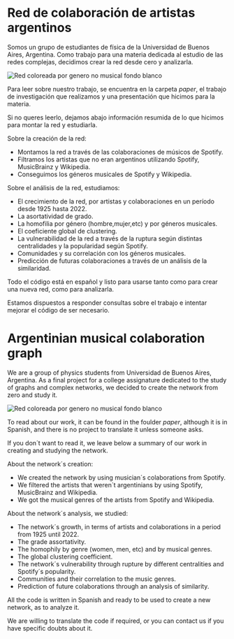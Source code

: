 # Red de colaboración de artistas argentinos

Somos un grupo de estudiantes de física de la Universidad de Buenos Aires, Argentina. Como trabajo para una materia dedicada al estudio de las redes complejas, 
decidimos crear la red desde cero y analizarla.


![Red coloreada por genero no musical fondo blanco](https://user-images.githubusercontent.com/90483972/207755698-740b9ae6-efcf-4550-805a-dafc920b092a.png)

Para leer sobre nuestro trabajo, se encuentra en la carpeta *paper*, el trabajo de investigación que realizamos y una presentación que hicimos para la materia.

Si no queres leerlo, dejamos abajo información resumida de lo que hicimos para montar la red y estudiarla.

Sobre la creación de la red:
* Montamos la red a través de las colaboraciones de músicos de Spotify.
* Filtramos los artistas que no eran argentinos utilizando Spotify, MusicBrainz y Wikipedia.
* Conseguimos los géneros musicales de Spotify y Wikipedia.

Sobre el análisis de la red, estudiamos:
* El crecimiento de la red, por artistas y colaboraciones en un período desde 1925 hasta 2022.
* La asortatividad de grado.
* La homofilia por género (hombre,mujer,etc) y por géneros musicales.
* El coeficiente global de clustering.
* La vulnerabilidad de la red a través de la ruptura según distintas centralidades y la popularidad según Spotify.
* Comunidades y su correlación con los géneros musicales.
* Predicción de futuras colaboraciones a través de un análisis de la similaridad.

Todo el código está en español y listo para usarse tanto como para crear una nueva red, como para analizarla.

Estamos dispuestos a responder consultas sobre el trabajo e intentar mejorar el código de ser necesario. 

# Argentinian musical colaboration graph

We are a group of physics students from Universidad de Buenos Aires, Argentina. As a final project for a college assignature dedicated to the study of graphs and 
complex networks, we decided to create the network from zero and study it.

![Red coloreada por genero no musical fondo blanco](https://user-images.githubusercontent.com/90483972/207755710-b237b5f3-f5a3-407a-b5e8-af571b6833b8.png)

To read about our work, it can be found in the foulder *paper*, although it is in Spanish, and there is no project to translate it unless someone asks.

If you don´t want to read it, we leave below a summary of our work in creating and studying the network.

About the network´s creation:
* We created the network by using musician´s colaborations from Spotify.
* We filtered the artists that weren´t argentinians by using Spotify, MusicBrainz and Wikipedia.
* We got the musical genres of the artists from Spotify and Wikipedia.

About the network´s analysis, we studied:
* The network´s growth, in terms of artists and colaborations in a period from 1925 until 2022.
* The grade assortativity.
* The homophily by genre (women, men, etc) and by musical genres.
* The global clustering coefficient.
* The network´s vulnerability through rupture by different centralities and Spotify´s popularity.
* Communities and their correlation to the music genres.
* Prediction of future colaborations through an analysis of similarity.

All the code is written in Spanish and ready to be used to create a new network, as to analyze it.

We are willing to translate the code if required, or you can contact us if you have specific doubts about it.
